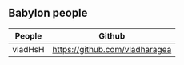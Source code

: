 ## Babylon people

| People        | Github        |
| ------------- |:-------------:|
| vladHsH |https://github.com/vladharagea|

